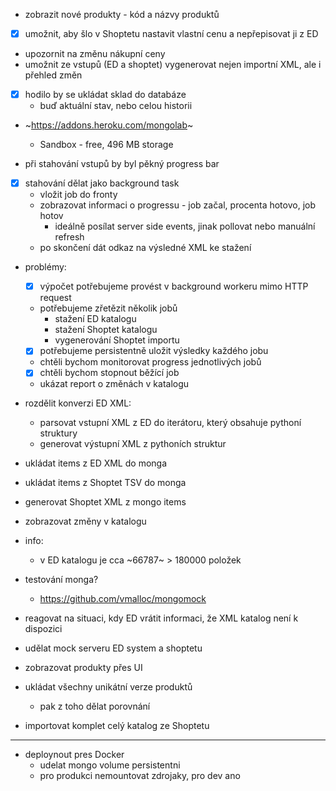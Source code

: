 - zobrazit nové produkty - kód a názvy produktů
- [x] umožnit, aby šlo v Shoptetu nastavit vlastní cenu a nepřepisovat ji z ED
- upozornit na změnu nákupní ceny
- umožnit ze vstupů (ED a shoptet) vygenerovat nejen importní XML, ale i přehled změn

- [x] hodilo by se ukládat sklad do databáze
	- buď aktuální stav, nebo celou historii
- ~https://addons.heroku.com/mongolab~
	- Sandbox - free, 496 MB storage

- při stahování vstupů by byl pěkný progress bar
- [x] stahování dělat jako background task
	- vložit job do fronty
	- zobrazovat informaci o progressu - job začal, procenta hotovo, job hotov
		- ideálně posílat server side events, jinak pollovat nebo manuální refresh
	- po skončení dát odkaz na výsledné XML ke stažení

- problémy:
	- [x] výpočet potřebujeme provést v background workeru mimo HTTP request
	- potřebujeme zřetězit několik jobů
		- stažení ED katalogu
		- stažení Shoptet katalogu
		- vygenerování Shoptet importu
	- [x] potřebujeme persistentně uložit výsledky každého jobu
	- chtěli bychom monitorovat progress jednotlivých jobů
	- [x] chtěli bychom stopnout běžící job
	- ukázat report o změnách v katalogu

- rozdělit konverzi ED XML:
	- parsovat vstupní XML z ED do iterátoru, který obsahuje pythoní struktury
	- generovat výstupní XML z pythoních struktur
- ukládat items z ED XML do monga
- ukládat items z Shoptet TSV do monga
- generovat Shoptet XML z mongo items
- zobrazovat změny v katalogu


- info:
	- v ED katalogu je cca ~66787~ > 180000 položek

- testování monga?
	- https://github.com/vmalloc/mongomock

- reagovat na situaci, kdy ED vrátit informaci, že XML katalog není k dispozici

- udělat mock serveru ED system a shoptetu

- zobrazovat produkty přes UI
- ukládat všechny unikátní verze produktů
	- pak z toho dělat porovnání
- importovat komplet celý katalog ze Shoptetu

---

- deploynout pres Docker
	- udelat mongo volume persistentni
	- pro produkci nemountovat zdrojaky, pro dev ano
